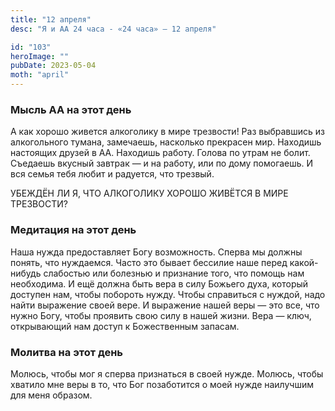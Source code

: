 ```yaml
---
title: "12 апреля"
desc: "Я и АА 24 часа - «24 часа» — 12 апреля"

id: "103"
heroImage: ""
pubDate: 2023-05-04
moth: "april"
---
```


### Мысль АА на этот день

А как хорошо живется алкоголику в мире трезвости! Раз выбравшись из
алкогольного тумана, замечаешь, насколько прекрасен мир. Находишь настоящих
друзей в АА. Находишь работу. Голова по утрам не болит. Съедаешь вкусный
завтрак — и на работу, или по дому помогаешь. И вся семья тебя любит и
радуется, что трезвый.

УБЕЖДЁН ЛИ Я, ЧТО АЛКОГОЛИКУ ХОРОШО ЖИВЁТСЯ В МИРЕ ТРЕЗВОСТИ?

### Медитация на этот день

Наша нужда предоставляет Богу возможность. Сперва мы должны понять, что
нуждаемся. Часто это бывает бессилие наше перед какой-нибудь слабостью или
болезнью и признание того, что помощь нам необходима. И ещё должна быть вера в
силу Божьего духа, который доступен нам, чтобы побороть нужду. Чтобы
справиться с нуждой, надо найти выражение своей вере. И выражение нашей веры —
это все, что нужно Богу, чтобы проявить свою силу в нашей жизни. Вера — ключ,
открывающий нам доступ к Божественным запасам.

### Молитва на этот день

Молюсь, чтобы мог я сперва признаться в своей нужде. Молюсь, чтобы хватило мне
веры в то, что Бог позаботится о моей нужде наилучшим для меня образом.
